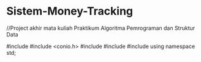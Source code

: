 # Sistem-Money-Tracking
//Project akhir mata kuliah Praktikum Algoritma Pemrograman dan Struktur Data


#include <iostream>
#include <conio.h>
#include <cstdlib>
#include <cstring>
#include <cstdio>
using namespace std;